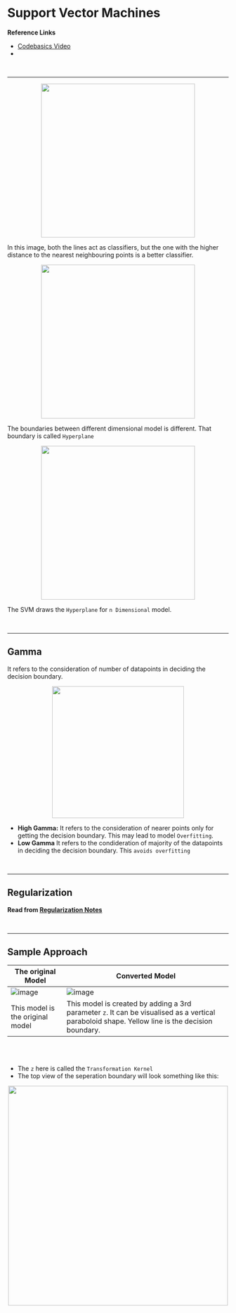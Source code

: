 # Support Vector Machines

<strong> Reference Links </strong>

- [Codebasics Video](https://www.youtube.com/watch?v=FB5EdxAGxQg)
- 

<br>
<hr>

<p align="center"><img src="https://user-images.githubusercontent.com/76818035/172891764-b6f5befc-8b9e-4633-8da9-7af956437d6b.png" height=350></p>

In this image, both the lines act as classifiers, but the one with the higher distance to the nearest neighbouring points is a better classifier.

<p align="center"><img src="https://user-images.githubusercontent.com/76818035/172892133-68db77c1-0fbd-4a3a-98c4-9a006b85d021.png" height=350></p>

The boundaries between different dimensional model is different. That boundary is called `Hyperplane`

<p align="center"><img src="https://user-images.githubusercontent.com/76818035/172892600-125b2b50-b54d-46fc-88af-be7d7845aa0e.png" height=350></p>

The SVM draws the `Hyperplane` for `n Dimensional` model. 

<br>
<hr>

## Gamma

It refers to the consideration of number of datapoints in deciding the decision boundary.

<p align="center"><img src="https://user-images.githubusercontent.com/76818035/172893688-ab271501-3a7a-4a1e-a36c-eeb8aa783da4.png" height=300></p>

- **High Gamma:** It refers to the consideration of nearer points only for getting the decision boundary. This may lead to model `Overfitting`.
- **Low Gamma** It refers to the condideration of majority of the datapoints in deciding the decision boundary. This `avoids overfitting`

<br>
<hr>

## Regularization

<strong> Read from [Regularization Notes](../Regularization) </strong>
  
<br>
<hr>
  
## Sample Approach
  
|The original Model| Converted Model|
|------------------|----------------|
|![image](https://user-images.githubusercontent.com/76818035/172895578-dc4b70e4-dbd5-4a3d-97ff-1eb7184c0f1a.png)|![image](https://user-images.githubusercontent.com/76818035/172895733-97fabf8e-91be-4189-9811-bc78e47fadb9.png)|
|This model is the original model| This model is created by adding a 3rd parameter `z`. It can be visualised as a vertical paraboloid shape. Yellow line is the decision boundary.|

<br><br>

- The `z` here is called the `Transformation Kernel`
- The top view of the seperation boundary will look something like this:

<p align="center"><img src="https://user-images.githubusercontent.com/76818035/172897366-e434c319-f661-485a-b1de-d2be3a55f13d.png" height=500></p>

